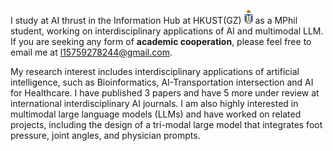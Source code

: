 I study at AI thrust in the Information Hub at HKUST(GZ) <img src='./images/hkust(gz).png' style='width: 1em;'> as a MPhil student, working on interdisciplinary applications of AI and multimodal LLM. If you are seeking any form of **academic cooperation**, please feel free to email me at [l15759278244@gmail.com](mailto:l15759278244@gmail.com).

My research interest includes interdisciplinary applications of artificial intelligence, such as Bioinformatics, AI-Transportation intersection and AI for Healthcare. I have published 3 papers <a href='https://scholar.google.com/citations?hl=zh-CN&user=oF2yD8AAAAAJ'></a> and have 5 more under review at international interdisciplinary AI journals. I am also highly interested in multimodal large language models (LLMs) and have worked on related projects, including the design of a tri-modal large model that integrates foot pressure, joint angles, and physician prompts.

